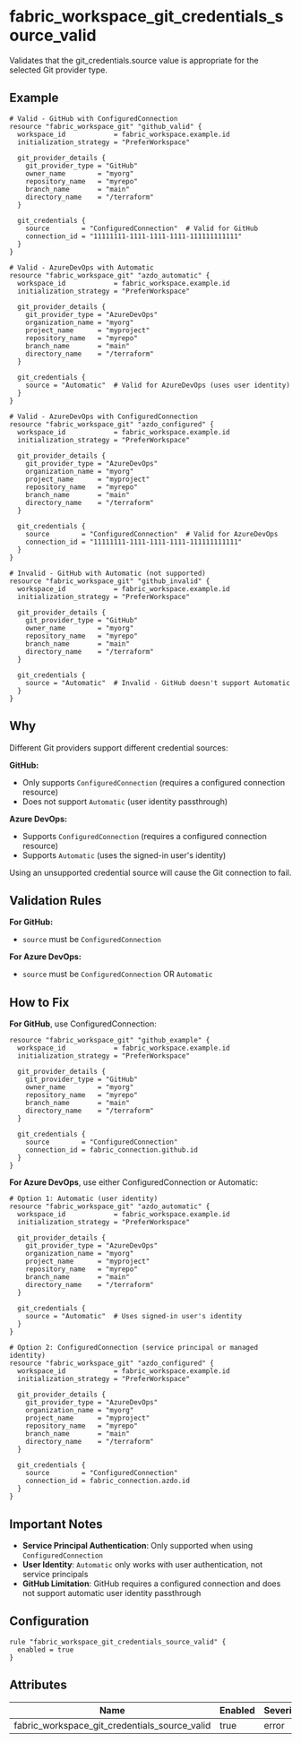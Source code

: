 # fabric_workspace_git_credentials_source_valid

Validates that the git_credentials.source value is appropriate for the selected Git provider type.

## Example

```hcl
# Valid - GitHub with ConfiguredConnection
resource "fabric_workspace_git" "github_valid" {
  workspace_id            = fabric_workspace.example.id
  initialization_strategy = "PreferWorkspace"
  
  git_provider_details {
    git_provider_type = "GitHub"
    owner_name        = "myorg"
    repository_name   = "myrepo"
    branch_name       = "main"
    directory_name    = "/terraform"
  }
  
  git_credentials {
    source        = "ConfiguredConnection"  # Valid for GitHub
    connection_id = "11111111-1111-1111-1111-111111111111"
  }
}

# Valid - AzureDevOps with Automatic
resource "fabric_workspace_git" "azdo_automatic" {
  workspace_id            = fabric_workspace.example.id
  initialization_strategy = "PreferWorkspace"
  
  git_provider_details {
    git_provider_type = "AzureDevOps"
    organization_name = "myorg"
    project_name      = "myproject"
    repository_name   = "myrepo"
    branch_name       = "main"
    directory_name    = "/terraform"
  }
  
  git_credentials {
    source = "Automatic"  # Valid for AzureDevOps (uses user identity)
  }
}

# Valid - AzureDevOps with ConfiguredConnection
resource "fabric_workspace_git" "azdo_configured" {
  workspace_id            = fabric_workspace.example.id
  initialization_strategy = "PreferWorkspace"
  
  git_provider_details {
    git_provider_type = "AzureDevOps"
    organization_name = "myorg"
    project_name      = "myproject"
    repository_name   = "myrepo"
    branch_name       = "main"
    directory_name    = "/terraform"
  }
  
  git_credentials {
    source        = "ConfiguredConnection"  # Valid for AzureDevOps
    connection_id = "11111111-1111-1111-1111-111111111111"
  }
}

# Invalid - GitHub with Automatic (not supported)
resource "fabric_workspace_git" "github_invalid" {
  workspace_id            = fabric_workspace.example.id
  initialization_strategy = "PreferWorkspace"
  
  git_provider_details {
    git_provider_type = "GitHub"
    owner_name        = "myorg"
    repository_name   = "myrepo"
    branch_name       = "main"
    directory_name    = "/terraform"
  }
  
  git_credentials {
    source = "Automatic"  # Invalid - GitHub doesn't support Automatic
  }
}
```

## Why

Different Git providers support different credential sources:

**GitHub:**
- Only supports `ConfiguredConnection` (requires a configured connection resource)
- Does not support `Automatic` (user identity passthrough)

**Azure DevOps:**
- Supports `ConfiguredConnection` (requires a configured connection resource)
- Supports `Automatic` (uses the signed-in user's identity)

Using an unsupported credential source will cause the Git connection to fail.

## Validation Rules

**For GitHub:**
- `source` must be `ConfiguredConnection`

**For Azure DevOps:**
- `source` must be `ConfiguredConnection` OR `Automatic`

## How to Fix

**For GitHub**, use ConfiguredConnection:
```hcl
resource "fabric_workspace_git" "github_example" {
  workspace_id            = fabric_workspace.example.id
  initialization_strategy = "PreferWorkspace"
  
  git_provider_details {
    git_provider_type = "GitHub"
    owner_name        = "myorg"
    repository_name   = "myrepo"
    branch_name       = "main"
    directory_name    = "/terraform"
  }
  
  git_credentials {
    source        = "ConfiguredConnection"
    connection_id = fabric_connection.github.id
  }
}
```

**For Azure DevOps**, use either ConfiguredConnection or Automatic:
```hcl
# Option 1: Automatic (user identity)
resource "fabric_workspace_git" "azdo_automatic" {
  workspace_id            = fabric_workspace.example.id
  initialization_strategy = "PreferWorkspace"
  
  git_provider_details {
    git_provider_type = "AzureDevOps"
    organization_name = "myorg"
    project_name      = "myproject"
    repository_name   = "myrepo"
    branch_name       = "main"
    directory_name    = "/terraform"
  }
  
  git_credentials {
    source = "Automatic"  # Uses signed-in user's identity
  }
}

# Option 2: ConfiguredConnection (service principal or managed identity)
resource "fabric_workspace_git" "azdo_configured" {
  workspace_id            = fabric_workspace.example.id
  initialization_strategy = "PreferWorkspace"
  
  git_provider_details {
    git_provider_type = "AzureDevOps"
    organization_name = "myorg"
    project_name      = "myproject"
    repository_name   = "myrepo"
    branch_name       = "main"
    directory_name    = "/terraform"
  }
  
  git_credentials {
    source        = "ConfiguredConnection"
    connection_id = fabric_connection.azdo.id
  }
}
```

## Important Notes

- **Service Principal Authentication**: Only supported when using `ConfiguredConnection`
- **User Identity**: `Automatic` only works with user authentication, not service principals
- **GitHub Limitation**: GitHub requires a configured connection and does not support automatic user identity passthrough

## Configuration

```hcl
rule "fabric_workspace_git_credentials_source_valid" {
  enabled = true
}
```

## Attributes

| Name | Enabled | Severity | 
|------|---------|----------|
| fabric_workspace_git_credentials_source_valid | true | error |
